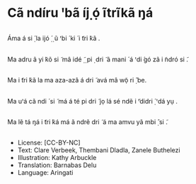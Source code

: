 # Cã ndíru ꞌbã íj̣ ọ́ ĩtrĩkã ŋá

##
Áma á si ̣́ la ijó
̣́ ̣ ũ ꞌbi ́ ki ́
i ̃tri ̃kã .


##
Ma adru ã yi ̃kõ si ̃ mâ
idé
̣̃ ̣ pi ̣ dri ̃ ã mani ́ á ꞌdi ́gó
zã i ̃ndró si ̃.


##
Ma i ̃tri ̃kã la ma aza-azâ
á dri ̃ avá mâ wọ̃ ri ̣̂ be.


##
Ma uꞌá cã ndi ́ si ̃ má
á té pi dri ̃ jọ lá sé ndẽ
i ̃ꞌdidri ̣́ ꞌdá yụ .


##
Ma lẽ tá ŋá i ̃tri ̃ká má
ã ndrẽ dri ̃ á ma amvu
yã mbi ̣̂ si ̃.


##
* License: [CC-BY-NC]
* Text: Clare Verbeek, Thembani Dladla, Zanele Buthelezi
* Illustration: Kathy Arbuckle
* Translation: Barnabas Delu
* Language: Aringati
